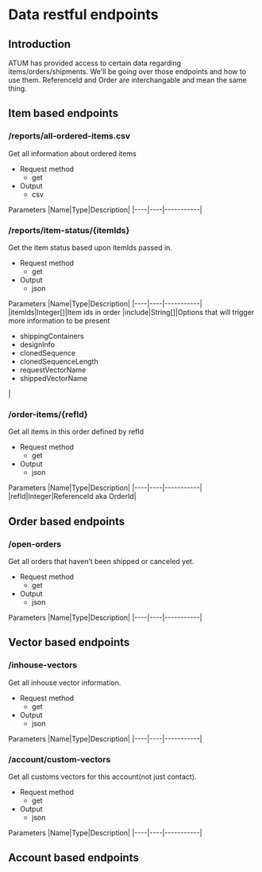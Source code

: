 # Data restful endpoints

## Introduction

ATUM has provided access to certain data regarding items/orders/shipments.  We'll be going over those endpoints and how to use them.  ReferenceId and Order are interchangable and mean the same thing.

## Item based endpoints

### /reports/all-ordered-items.csv
Get all information about ordered items

- Request method
  - get
- Output
  - csv

Parameters
|Name|Type|Description|
|----|----|-----------|

### /reports/item-status/{itemIds}
Get the item status based upon itemIds passed in.

- Request method
  - get
- Output
  - json

Parameters
|Name|Type|Description|
|----|----|-----------|
|itemIds|Integer[]|Item ids in order
|include|String[]|Options that will trigger more information to be present</br><ul><li>shippingContainers</li><li>designInfo</li><li>clonedSequence</li><li>clonedSequenceLength</li><li>requestVectorName</li><li>shippedVectorName</li></ul>|


### /order-items/{refId}
Get all items in this order defined by refId

- Request method
  - get
- Output
  - json

Parameters
|Name|Type|Description|
|----|----|-----------|
|refId|Integer|ReferenceId aka OrderId|

## Order based endpoints

### /open-orders
Get all orders that haven’t been shipped or canceled yet.

- Request method
  - get
- Output
  - json

Parameters
|Name|Type|Description|
|----|----|-----------|

## Vector based endpoints

### /inhouse-vectors
Get all inhouse vector information.

- Request method
  - get
- Output
  - json

Parameters
|Name|Type|Description|
|----|----|-----------|

### /account/custom-vectors
Get all customs vectors for this account(not just contact).

- Request method
  - get
- Output
  - json

Parameters
|Name|Type|Description|
|----|----|-----------|

## Account based endpoints
